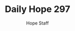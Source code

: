 ---
image: /assets/img/daily-hope-default-artwork.png
title: Daily Hope 297
number: 297
categories:
  - Daily Hope
author: Hope Staff
notes: Daily Hope 297
embed: >-
  <iframe style="border-radius:12px" src="https://open.spotify.com/embed/episode/50GBSDZTaeiTnhkPjXTtrV?utm_source=generator" width="100%" height="152" frameBorder="0" allowfullscreen="" allow="autoplay; clipboard-write; encrypted-media; fullscreen; picture-in-picture" loading="lazy"></iframe>
---